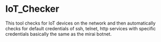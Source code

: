 # IoT_Checker
This tool checks for IoT devices on the network and then automatically checks for default credentials of ssh, telnet, http services with specific credentials basically the same as the mirai botnet.
